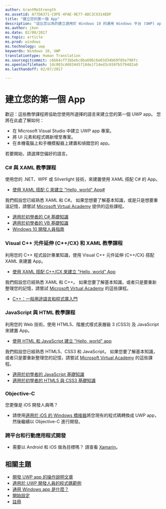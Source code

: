 ```yaml
---
author: GrantMeStrength
ms.assetid: A77DA371-C0FE-4FAE-9E77-ADC3C9314EDF
title: "建立您的第一個 App"
description: "這比您以為的建立適用於 Windows 10 的通用 Windows 平台 (UWP) app 還要簡單。"
ms.author: jken
ms.date: 02/08/2017
ms.topic: article
ms.prod: windows
ms.technology: uwp
keywords: Windows 10, UWP
translationtype: Human Translation
ms.sourcegitcommit: c6b64cff1bbebc8ba69bc6e03d34b69f85e798fc
ms.openlocfilehash: 1dc003c4683445718de1f14ed3c659fb579482a0
ms.lasthandoff: 02/07/2017

---
```

# <a name="create-your-first-app"></a>建立您的第一個 App

歡迎：這些教學課程將協助您使用所選擇的語言來建立您的第一個 UWP app。 您將在此處了解如何：

-   在 Microsoft Visual Studio 中建立 UWP app 專案。
-   將 UI 元素和程式碼新增至專案。
-   在本機電腦上和手機模擬器上建置和偵錯您的 app。

若要開始，請選擇您偏好的語言。


<!--

<table Width="100%">
<colgroup>
<col width="33%" />
<col width="33%" />
<Col width="33%" />
</colgroup>


<tbody>

<tr style="background-color: #f2f2f2">
<td align="left"><strong style="color: #8888ff">C# and XAML</strong><p><ul><li>Hello World, with C#</li><li>Link to docs</li></ul></p></td>
<td align="left"><strong style="color: #8888ff">C++ and XAML</strong><p><ul><li><a href="http://go.microsoft.com/fwlink/p/?LinkId=533896">C++</a>Hello World, C++</a></li><li>Link to docs</li></ul></p></td>
<td align="left"><strong style="color: #8888ff">JS and HTML</strong><p><ul><li>Hello World, with C#</li><li>Link to docs</li></ul></p></td>


</tr>



</table>

-->


### <a name="c-and-xaml-tutorial"></a>C# 與 XAML 教學課程

使用您的 .NET、WPF 或 Silverlight 技術，來建置使用 XAML 搭配 C# 的 App。

* [使用 XAML 搭配 C 來建立 "Hello, world" App#](create-a-hello-world-app-xaml-universal.md)

我們假設您已經熟悉 XAML 和 C#。 如果您想要了解基本知識，或是只是想要重溫記憶，請嘗試 [Microsoft Virtual Academy](http://www.microsoftvirtualacademy.com/) 提供的這些課程。

* [適用於初學者的 C# 基礎知識](https://mva.microsoft.com/en-US/training-courses/c-fundamentals-for-absolute-beginners-16169)
* [適用於初學者的 VB 基礎知識](http://www.microsoftvirtualacademy.com/training-courses/vb-fundamentals-for-absolute-beginners)
* [Windows 10 開發人員指南](https://mva.microsoft.com/en-US/training-courses/a-developers-guide-to-windows-10-12618)

### <a name="visual-c-component-extensions-ccx-and-xaml-tutorial"></a>Visual C++ 元件延伸 (C++/CX) 和 XAML 教學課程

利用您的 C++ 程式設計專業知識，使用 Visual C++ 元件延伸 (C++/CX) 搭配 XAML 來建置 App。

* [使用 XAML 搭配 C++/CX 來建立 "Hello, world" App](create-a-basic-windows-10-app-in-cpp.md)

我們假設您已經熟悉 XAML 和 C++。 如果您要了解基本知識，或者只是要重新整理您的記憶，請嘗試 [Microsoft Virtual Academy](http://go.microsoft.com/fwlink/p/?LinkID=389916) 的這些課程。

* [C++：一般用途語言和程式庫入門](http://www.microsoftvirtualacademy.com/training-courses/c-a-general-purpose-language-and-library-jump-start)

### <a name="javascript-and-html-tutorial"></a>JavaScript 與 HTML 教學課程

利用您的 Web 技術，使用 HTML5、階層式樣式表層級 3 (CSS3) 及 JavaScript 來建置 App。

* [使用 HTML 和 JavaScript 建立 "Hello, world" app](create-a-hello-world-app-js-universal.md)

我們假設您已經熟悉 HTML5、CSS3 和 JavaScript。 如果您要了解基本知識，或者只是要重新整理您的記憶，請嘗試 [Microsoft Virtual Academy](http://go.microsoft.com/fwlink/p/?LinkID=389916) 的這些課程。

* [適用於初學者的 JavaScript 基礎知識](http://www.microsoftvirtualacademy.com/training-courses/javascript-fundamentals-for-absolute-beginners)
* [適用於初學者的 HTML5 與 CSS3 基礎知識](http://www.microsoftvirtualacademy.com/training-courses/html5-css3-fundamentals-development-for-absolute-beginners)

### <a name="objective-c"></a>Objective-C

您更像是 iOS 開發人員嗎？ 

* 請使用[適用於 iOS 的 Windows 橋接器](https://developer.microsoft.com/windows/bridges/ios)將您現有的程式碼轉換成 UWP app，然後繼續以 Objective-C 進行開發。


### <a name="cross-platform-and-mobile-development"></a>跨平台和行動應用程式開發

* 需要以 Android 和 iOS 做為目標嗎？ 請查看 [Xamarin](https://www.xamarin.com)。

## <a name="related-topics"></a>相關主題

* [開發 UWP app 的操作說明文章](https://developer.microsoft.com/windows/apps/develop)
* [適用於 UWP 開發人員的程式碼範例](https://developer.microsoft.com/windows/samples)
* [通用 Windows app 是什麼？](whats-a-uwp.md)
* [開始設定](get-set-up.md)
* [註冊](sign-up.md)



